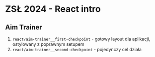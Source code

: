 # ZSŁ 2024 - React intro

## Aim Trainer

1. `react/aim-trainer__first-checkpoint` - gotowy layout dla aplikacji, ostylowany z poprawnym setupem
2. `react/aim-trainer__second-checkpoint` - pojedynczy cel działa
